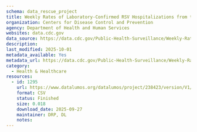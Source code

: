 ```yaml
---
schema: data_rescue_project 
title: Weekly Rates of Laboratory-Confirmed RSV Hospitalizations from the RSV-NET Surveillance System
organization: Centers for Disease Control and Prevention
agency: Department of Health and Human Services
websites: data.cdc.gov
data_source: https://data.cdc.gov/Public-Health-Surveillance/Weekly-Rates-of-Laboratory-Confirmed-RSV-Hospitali/29hc-w46k/data_preview
description: 
last_modified: 2025-10-01
metadata_available: Yes
metadata_url: https://data.cdc.gov/Public-Health-Surveillance/Weekly-Rates-of-Laboratory-Confirmed-RSV-Hospitali/29hc-w46k/about_data
category:
  - Health & Healthcare 
resources:
  - id: 1295
    url: https://www.datalumos.org/datalumos/project/238423/version/V1/view
    format: CSV
    status: Finished
    size: 0.018
    download_date: 2025-09-27
    maintainer: DRP, DL
    notes: 
---
```

